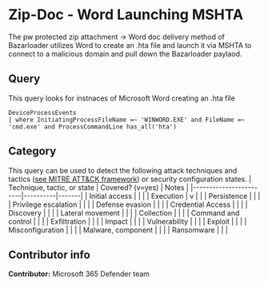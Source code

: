 # Zip-Doc - Word Launching MSHTA
The pw protected zip attachment -> Word doc delivery method of Bazarloader utilizes Word to create an .hta file and launch it via MSHTA to connect to a malicious domain and pull down the Bazarloader paylaod.

## Query
This query looks for instnaces of Microsoft Word creating an .hta file
```
DeviceProcessEvents
| where InitiatingProcessFileName =~ 'WINWORD.EXE' and FileName =~ 'cmd.exe' and ProcessCommandLine has_all('hta')
```


## Category

This query can be used to detect the following attack techniques and tactics ([see MITRE ATT&CK framework](https://attack.mitre.org/)) or security configuration states.
| Technique, tactic, or state | Covered? (v=yes) | Notes |
|------------------------|----------|-------|
| Initial access |  |  |
| Execution | v |  |
| Persistence |  |  |
| Privilege escalation |  |  |
| Defense evasion |  |  |
| Credential Access |  |  |
| Discovery |  |  |
| Lateral movement |  |  |
| Collection |  |  |
| Command and control |  |  |
| Exfiltration |  |  |
| Impact |  |  |
| Vulnerability |  |  |
| Exploit |  |  |
| Misconfiguration |  |  |
| Malware, component |  |  |
| Ransomware |  |  |

## Contributor info

**Contributor:** Microsoft 365 Defender team
